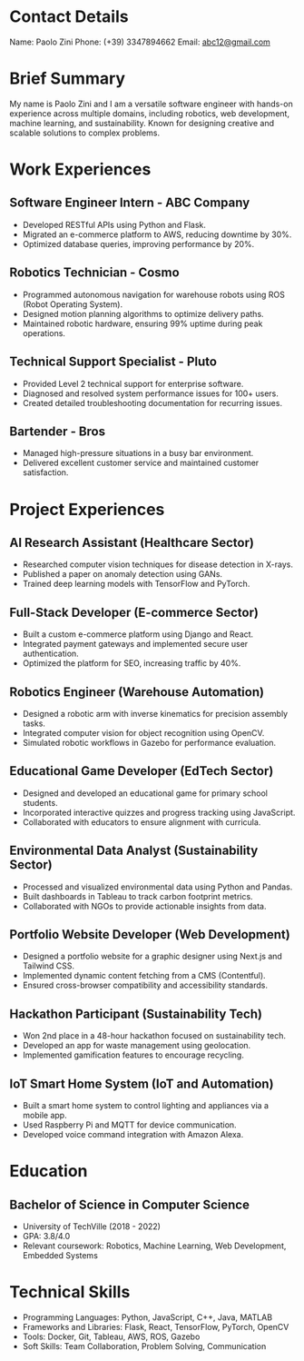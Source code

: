 # Contact Details
Name: Paolo Zini
Phone: (+39) 3347894662
Email: abc12@gmail.com

# Brief Summary
My name is Paolo Zini and I am a versatile software engineer with hands-on experience across multiple domains, including robotics, web development, machine learning, and sustainability. Known for designing creative and scalable solutions to complex problems.

# Work Experiences
## Software Engineer Intern - ABC Company
- Developed RESTful APIs using Python and Flask.
- Migrated an e-commerce platform to AWS, reducing downtime by 30%.
- Optimized database queries, improving performance by 20%.

## Robotics Technician - Cosmo
- Programmed autonomous navigation for warehouse robots using ROS (Robot Operating System).
- Designed motion planning algorithms to optimize delivery paths.
- Maintained robotic hardware, ensuring 99% uptime during peak operations.

## Technical Support Specialist - Pluto
- Provided Level 2 technical support for enterprise software.
- Diagnosed and resolved system performance issues for 100+ users.
- Created detailed troubleshooting documentation for recurring issues.

## Bartender - Bros
- Managed high-pressure situations in a busy bar environment.
- Delivered excellent customer service and maintained customer satisfaction.

# Project Experiences
## AI Research Assistant (Healthcare Sector)
- Researched computer vision techniques for disease detection in X-rays.
- Published a paper on anomaly detection using GANs.
- Trained deep learning models with TensorFlow and PyTorch.

## Full-Stack Developer (E-commerce Sector)
- Built a custom e-commerce platform using Django and React.
- Integrated payment gateways and implemented secure user authentication.
- Optimized the platform for SEO, increasing traffic by 40%.

## Robotics Engineer (Warehouse Automation)
- Designed a robotic arm with inverse kinematics for precision assembly tasks.
- Integrated computer vision for object recognition using OpenCV.
- Simulated robotic workflows in Gazebo for performance evaluation.

## Educational Game Developer (EdTech Sector)
- Designed and developed an educational game for primary school students.
- Incorporated interactive quizzes and progress tracking using JavaScript.
- Collaborated with educators to ensure alignment with curricula.

## Environmental Data Analyst (Sustainability Sector)
- Processed and visualized environmental data using Python and Pandas.
- Built dashboards in Tableau to track carbon footprint metrics.
- Collaborated with NGOs to provide actionable insights from data.

## Portfolio Website Developer (Web Development)
- Designed a portfolio website for a graphic designer using Next.js and Tailwind CSS.
- Implemented dynamic content fetching from a CMS (Contentful).
- Ensured cross-browser compatibility and accessibility standards.

## Hackathon Participant (Sustainability Tech)
- Won 2nd place in a 48-hour hackathon focused on sustainability tech.
- Developed an app for waste management using geolocation.
- Implemented gamification features to encourage recycling.

## IoT Smart Home System (IoT and Automation)
- Built a smart home system to control lighting and appliances via a mobile app.
- Used Raspberry Pi and MQTT for device communication.
- Developed voice command integration with Amazon Alexa.

# Education
## Bachelor of Science in Computer Science
- University of TechVille (2018 - 2022)
- GPA: 3.8/4.0
- Relevant coursework: Robotics, Machine Learning, Web Development, Embedded Systems

# Technical Skills
- Programming Languages: Python, JavaScript, C++, Java, MATLAB
- Frameworks and Libraries: Flask, React, TensorFlow, PyTorch, OpenCV
- Tools: Docker, Git, Tableau, AWS, ROS, Gazebo
- Soft Skills: Team Collaboration, Problem Solving, Communication
